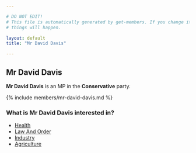 ```yaml
---

# DO NOT EDIT!
# This file is automatically generated by get-members. If you change it, bad
# things will happen.

layout: default
title: "Mr David Davis"

---
```


## Mr David Davis

**Mr David Davis** is an MP in the **Conservative** party.

{% include members/mr-david-davis.md %}

### What is Mr David Davis interested in?


* [Health](/interests/health.html)
* [Law And Order](/interests/law-and-order.html)
* [Industry](/interests/industry.html)
* [Agriculture](/interests/agriculture.html)
